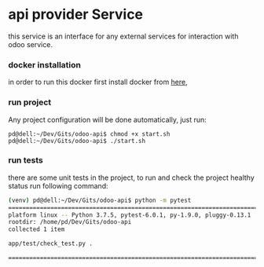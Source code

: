 # api provider Service
this service is an interface for any external services for interaction with odoo service.

### docker installation
in order to run this docker first install docker from [here](https://docs.docker.com/install/), 


### run project
Any project configuration will be done automatically, just run:

```
pd@dell:~/Dev/Gits/odoo-api$ chmod +x start.sh 
pd@dell:~/Dev/Gits/odoo-api$ ./start.sh 
```

### run tests
there are some unit tests in the project, to run and check the project healthy status run following command:
```bash
(venv) pd@dell:~/Dev/Gits/odoo-api$ python -m pytest
=============================================================================================== test session starts ===============================================================================================
platform linux -- Python 3.7.5, pytest-6.0.1, py-1.9.0, pluggy-0.13.1
rootdir: /home/pd/Dev/Gits/odoo-api
collected 1 item                                                                                                                                                                                                  

app/test/check_test.py .                                                                                                                                                                                    [100%]

================================================================================================ 1 passed in 0.13s ================================================================================================

```